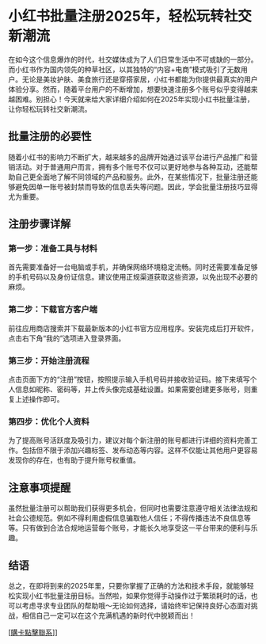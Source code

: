 # 小红书批量注册2025年，轻松玩转社交新潮流

在如今这个信息爆炸的时代，社交媒体成为了人们日常生活中不可或缺的一部分。而小红书作为国内领先的种草社区，以其独特的“内容+电商”模式吸引了无数用户。无论是美妆护肤、美食旅行还是穿搭家居，小红书都能为你提供最真实的用户体验分享。然而，随着平台用户的不断增加，想要快速注册多个账号似乎变得越来越困难。别担心！今天就来给大家详细介绍如何在2025年实现小红书批量注册，让你轻松玩转社交新潮流。

## 批量注册的必要性

随着小红书的影响力不断扩大，越来越多的品牌开始通过该平台进行产品推广和营销活动。对于普通用户而言，拥有多个账号不仅可以更好地参与各种互动，还能帮助自己更全面地了解不同领域的产品和服务。此外，在某些情况下，批量注册还能够避免因单一账号被封禁而导致的信息丢失等问题。因此，学会批量注册技巧显得尤为重要。

## 注册步骤详解

### 第一步：准备工具与材料
首先需要准备好一台电脑或手机，并确保网络环境稳定流畅。同时还需要准备足够的手机号码以及身份证信息。建议使用正规渠道获取这些资源，以免出现不必要的麻烦。

### 第二步：下载官方客户端
前往应用商店搜索并下载最新版本的小红书官方应用程序。安装完成后打开软件，点击右下角“我的”选项进入登录界面。

### 第三步：开始注册流程
点击页面下方的“注册”按钮，按照提示输入手机号码并接收验证码。接下来填写个人信息如昵称、密码等，并上传头像完成基础设置。如果需要创建更多账号，则重复上述操作即可。

### 第四步：优化个人资料
为了提高账号活跃度及吸引力，建议对每个新注册的账号都进行详细的资料完善工作。包括但不限于添加兴趣标签、发布动态等内容。这样不仅能让其他用户更容易发现你的存在，也有助于提升账号权重值。

## 注意事项提醒

虽然批量注册可以帮助我们获得更多机会，但同时也需要注意遵守相关法律法规和社会公德规范。例如不得利用虚假信息骗取他人信任；不得传播违法不良信息等等。只有做到合法合规地运营每个账号，才能长久地享受这一平台带来的便利与乐趣。

## 结语

总之，在即将到来的2025年里，只要你掌握了正确的方法和技术手段，就能够轻松实现小红书批量注册目标。当然啦，如果你觉得手动操作过于繁琐耗时的话，也可以考虑寻求专业团队的帮助哦～无论如何选择，请始终牢记保持良好心态面对挑战，相信自己一定可以在这个充满机遇的新时代中脱颖而出！

[[購卡點擊聯系](https://t.me/s/esim1088)]]
